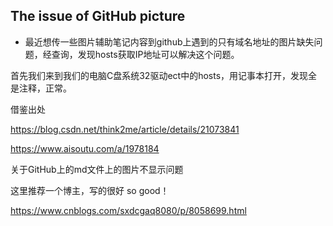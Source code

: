 ## The issue of GitHub picture

- 最近想传一些图片辅助笔记内容到github上遇到的只有域名地址的图片缺失问题，经查询，发现hosts获取IP地址可以解决这个问题。

首先我们来到我们的电脑C盘系统32驱动ect中的hosts，用记事本打开，发现全是注释，正常。

借鉴出处

https://blog.csdn.net/think2me/article/details/21073841

https://www.aisoutu.com/a/1978184



关于GitHub上的md文件上的图片不显示问题

这里推荐一个博主，写的很好 so good！

https://www.cnblogs.com/sxdcgaq8080/p/8058699.html